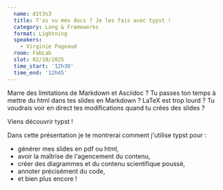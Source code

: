 ```yaml
---
  name: d1t3s3
  title: T'as vu mes docs ? Je les fais avec typst !
  category: Lang & Frameworks
  format: Lightning
  speakers: 
    - Virginie Pageaud
  room: FabLab
  slot: 02/10/2025
  time_start: '12h30'
  time_end: '12h45'
---
```

Marre des limitations de Markdown et Asciidoc ?
Tu passes ton temps à mettre du html dans tes slides en Markdown ?
LaTeX est trop lourd ?
Tu voudrais voir en direct tes modifications quand tu crées des slides ?

Viens découvrir typst !

Dans cette présentation je te montrerai comment j'utilise typst pour :

- générer mes slides en pdf ou html,
- avoir la maîtrise de l'agencement du contenu,
- créer des diagrammes et du contenu scientifique poussé,
- annoter précisément du code,
- et bien plus encore !